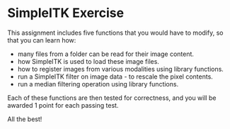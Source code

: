 # SimpleITK Exercise

This assignment includes five functions that you would have to modify, so that you can learn how:

* many files from a folder can be read for their image content.
* how SimpleITK is used to load these image files.
* how to register images from various modalities using library functions.
* run a SimpleITK filter on image data - to rescale the pixel contents.
* run a median filtering operation using library functions.

Each of these functions are then tested for correctness, and you will be awarded 1 point for each passing test. 

All the best! 
